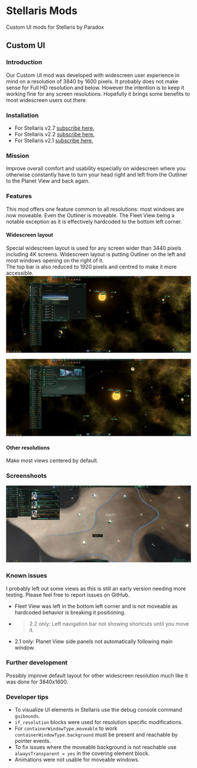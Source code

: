 # Stellaris Mods
Custom UI mods for Stellaris by Paradox

## Custom UI

### Introduction
Our Custom UI mod was developed with widescreen user experience in mind on a resolution of 3840 by 1600 pixels. It probably does not make sense for Full HD resolution and below. However the intention is to keep it working fine for any screen resolutions. Hopefully it brings some benefits to most widescreen users out there.

### Installation
* For Stellaris v2.7 [subscribe here.](https://steamcommunity.com/sharedfiles/filedetails/?id=2167733476)
* For Stellaris v2.2 [subscribe here.](https://steamcommunity.com/sharedfiles/filedetails/?id=1584866288)
* For Stellaris v2.1 [subscribe here.](https://steamcommunity.com/sharedfiles/filedetails/?id=1574120097)

### Mission
Improve overall comfort and usability especially on widescreen where you otherwise constantly have to turn your head right and left from the Outliner to the Planet View and back again.

### Features
This mod offers one feature common to all resolutions: most windows are now moveable.
Even the Outliner is moveable. The Fleet View being a notable exception as it is effectively hardcoded to the bottom left corner. 

#### Widescreen layout
Special widescreen layout is used for any screen wider than 3440 pixels including 4K screens.
Widescreen layout is putting Outliner on the left and most windows opening on the right of it.  
The top bar is also reduced to 1920 pixels and centred to make it more accessible.
![Widescreen Planet View](widescreen-planet-view.png "Widescreen Planet View")

![Widescreen Situation Log](widescreen-situation-log.png "Widescreen Situation Log")

#### Other resolutions
Make most views centered by default.

### Screenshoots

![Outliner on the left](custom-ui/custom-ui.jpg "Outliner on the left")

### Known issues
I probably left out some views as this is still an early version needing more testing.
Please feel free to report issues on GitHub.
* Fleet View was left in the bottom left corner and is not moveable as hardcoded behavior is breaking it positioning.
* > 2.2 only: Left navigation bar not showing shortcuts until you move it.
* 2.1 only: Planet View side panels not automatically following main window.


### Further development
Possibly improve default layout for other widescreen resolution much like it was done for 3840x1600.

### Developer tips
* To visualize UI elements in Stellaris use the debug console command `guibounds`.
* `if_resolution` blocks were used for resolution specific modifications.
* For `containerWindowType.moveable` to work `containerWindowType.background` must be present and reachable by pointer events.
* To fix issues where the moveable background is not reachable use `alwaysTransparent = yes` in the covering element block.
* Animations were not usable for moveable windows.
